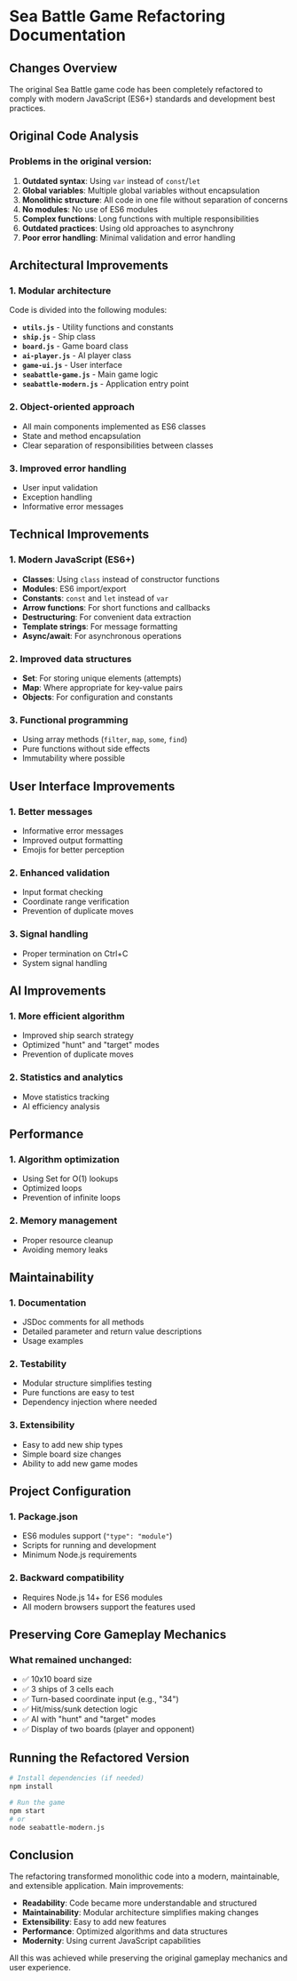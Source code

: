 # Sea Battle Game Refactoring Documentation

## Changes Overview

The original Sea Battle game code has been completely refactored to comply with modern JavaScript (ES6+) standards and development best practices.

## Original Code Analysis

### Problems in the original version:
1. **Outdated syntax**: Using `var` instead of `const`/`let`
2. **Global variables**: Multiple global variables without encapsulation
3. **Monolithic structure**: All code in one file without separation of concerns
4. **No modules**: No use of ES6 modules
5. **Complex functions**: Long functions with multiple responsibilities
6. **Outdated practices**: Using old approaches to asynchrony
7. **Poor error handling**: Minimal validation and error handling

## Architectural Improvements

### 1. Modular architecture
Code is divided into the following modules:

- **`utils.js`** - Utility functions and constants
- **`ship.js`** - Ship class
- **`board.js`** - Game board class
- **`ai-player.js`** - AI player class
- **`game-ui.js`** - User interface
- **`seabattle-game.js`** - Main game logic
- **`seabattle-modern.js`** - Application entry point

### 2. Object-oriented approach
- All main components implemented as ES6 classes
- State and method encapsulation
- Clear separation of responsibilities between classes

### 3. Improved error handling
- User input validation
- Exception handling
- Informative error messages

## Technical Improvements

### 1. Modern JavaScript (ES6+)
- **Classes**: Using `class` instead of constructor functions
- **Modules**: ES6 import/export
- **Constants**: `const` and `let` instead of `var`
- **Arrow functions**: For short functions and callbacks
- **Destructuring**: For convenient data extraction
- **Template strings**: For message formatting
- **Async/await**: For asynchronous operations

### 2. Improved data structures
- **Set**: For storing unique elements (attempts)
- **Map**: Where appropriate for key-value pairs
- **Objects**: For configuration and constants

### 3. Functional programming
- Using array methods (`filter`, `map`, `some`, `find`)
- Pure functions without side effects
- Immutability where possible

## User Interface Improvements

### 1. Better messages
- Informative error messages
- Improved output formatting
- Emojis for better perception

### 2. Enhanced validation
- Input format checking
- Coordinate range verification
- Prevention of duplicate moves

### 3. Signal handling
- Proper termination on Ctrl+C
- System signal handling

## AI Improvements

### 1. More efficient algorithm
- Improved ship search strategy
- Optimized "hunt" and "target" modes
- Prevention of duplicate moves

### 2. Statistics and analytics
- Move statistics tracking
- AI efficiency analysis

## Performance

### 1. Algorithm optimization
- Using Set for O(1) lookups
- Optimized loops
- Prevention of infinite loops

### 2. Memory management
- Proper resource cleanup
- Avoiding memory leaks

## Maintainability

### 1. Documentation
- JSDoc comments for all methods
- Detailed parameter and return value descriptions
- Usage examples

### 2. Testability
- Modular structure simplifies testing
- Pure functions are easy to test
- Dependency injection where needed

### 3. Extensibility
- Easy to add new ship types
- Simple board size changes
- Ability to add new game modes

## Project Configuration

### 1. Package.json
- ES6 modules support (`"type": "module"`)
- Scripts for running and development
- Minimum Node.js requirements

### 2. Backward compatibility
- Requires Node.js 14+ for ES6 modules
- All modern browsers support the features used

## Preserving Core Gameplay Mechanics

### What remained unchanged:
- ✅ 10x10 board size
- ✅ 3 ships of 3 cells each
- ✅ Turn-based coordinate input (e.g., "34")
- ✅ Hit/miss/sunk detection logic
- ✅ AI with "hunt" and "target" modes
- ✅ Display of two boards (player and opponent)

## Running the Refactored Version

```bash
# Install dependencies (if needed)
npm install

# Run the game
npm start
# or
node seabattle-modern.js
```

## Conclusion

The refactoring transformed monolithic code into a modern, maintainable, and extensible application. Main improvements:

- **Readability**: Code became more understandable and structured
- **Maintainability**: Modular architecture simplifies making changes
- **Extensibility**: Easy to add new features
- **Performance**: Optimized algorithms and data structures
- **Modernity**: Using current JavaScript capabilities

All this was achieved while preserving the original gameplay mechanics and user experience. 